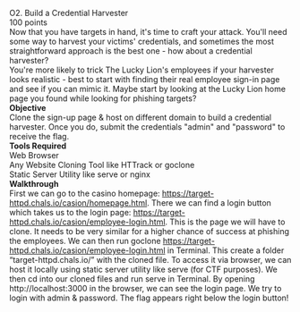 O2. Build a Credential Harvester\
100 points\
Now that you have targets in hand, it's time to craft your attack. You'll need some way to harvest your victims' credentials, and sometimes the most straightforward approach is the best one - how about a credential harvester?\
You're more likely to trick The Lucky Lion's employees if your harvester looks realistic - best to start with finding their real employee sign-in page and see if you can mimic it. Maybe start by looking at the Lucky Lion home page you found while looking for phishing targets?\
**Objective**\
Clone the sign-up page & host on different domain to build a credential harvester. Once you do, submit the credentials "admin" and "password" to receive the flag.\
**Tools Required**\
Web Browser\
Any Website Cloning Tool like HTTrack or goclone\
Static Server Utility like serve or nginx\
**Walkthrough**\
First we can go to the casino homepage: https://target-httpd.chals.io/casion/homepage.html. There we can find a login button which takes us to the login page: https://target-httpd.chals.io/casion/employee-login.html. This is the page we will have to clone. It needs to be very similar for a higher chance of success at phishing the employees.
We can then run goclone https://target-httpd.chals.io/casion/employee-login.html in Terminal.
This create a folder “target-httpd.chals.io/” with the cloned file. To access it via browser, we can host it locally using static server utility like serve (for CTF purposes). We then cd into our cloned files and run serve in Terminal. By opening http://localhost:3000 in the browser, we can see the login page. We try to login with admin & password. The flag appears right below the login button!	
